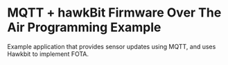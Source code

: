 # MQTT + hawkBit Firmware Over The Air Programming Example

Example application that provides sensor updates using MQTT, and uses
Hawkbit to implement FOTA.

